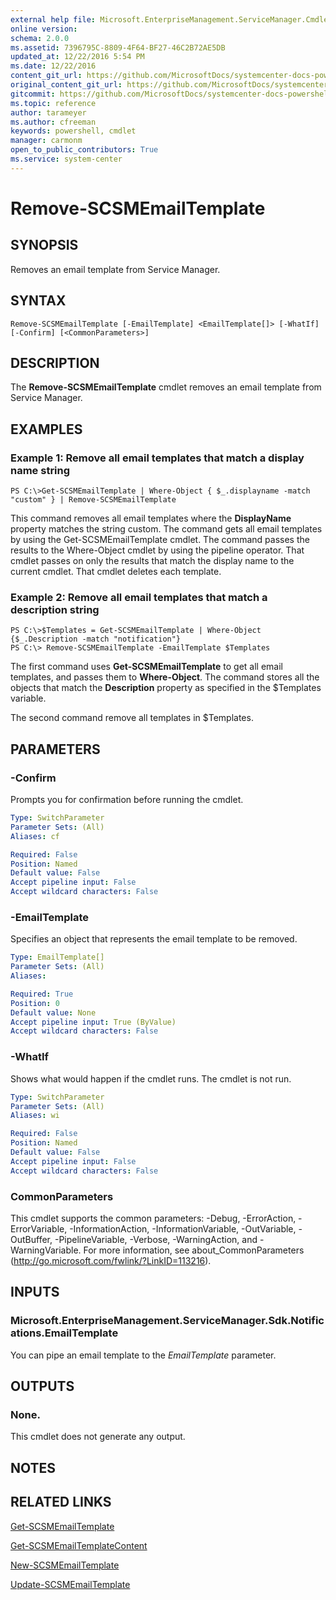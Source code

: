 ```yaml
---
external help file: Microsoft.EnterpriseManagement.ServiceManager.Cmdlets.dll-Help.xml
online version: 
schema: 2.0.0
ms.assetid: 7396795C-8809-4F64-BF27-46C2B72AE5DB
updated_at: 12/22/2016 5:54 PM
ms.date: 12/22/2016
content_git_url: https://github.com/MicrosoftDocs/systemcenter-docs-powershell/blob/master/systemcenter-cmdlets/SystemCenter2016/ServiceManager/vlatest/Remove-SCSMEmailTemplate.md
original_content_git_url: https://github.com/MicrosoftDocs/systemcenter-docs-powershell/blob/master/systemcenter-cmdlets/SystemCenter2016/ServiceManager/vlatest/Remove-SCSMEmailTemplate.md
gitcommit: https://github.com/MicrosoftDocs/systemcenter-docs-powershell/blob/17c3a51bd892aad46c731d9f381f0704b4815004/systemcenter-cmdlets/SystemCenter2016/ServiceManager/vlatest/Remove-SCSMEmailTemplate.md
ms.topic: reference
author: tarameyer
ms.author: cfreeman
keywords: powershell, cmdlet
manager: carmonm
open_to_public_contributors: True
ms.service: system-center
---
```


# Remove-SCSMEmailTemplate

## SYNOPSIS
Removes an email template from Service Manager.

## SYNTAX

```
Remove-SCSMEmailTemplate [-EmailTemplate] <EmailTemplate[]> [-WhatIf] [-Confirm] [<CommonParameters>]
```

## DESCRIPTION
The **Remove-SCSMEmailTemplate** cmdlet removes an email template from Service Manager.

## EXAMPLES

### Example 1: Remove all email templates that match a display name string
```
PS C:\>Get-SCSMEmailTemplate | Where-Object { $_.displayname -match "custom" } | Remove-SCSMEmailTemplate
```

This command removes all email templates where the **DisplayName** property matches the string custom.
The command gets all email templates by using the Get-SCSMEmailTemplate cmdlet.
The command passes the results to the Where-Object cmdlet by using the pipeline operator.
That cmdlet passes on only the results that match the display name to the current cmdlet.
That cmdlet deletes each template.

### Example 2: Remove all email templates that match a description string
```
PS C:\>$Templates = Get-SCSMEmailTemplate | Where-Object {$_.Description -match "notification"}
PS C:\> Remove-SCSMEmailTemplate -EmailTemplate $Templates
```

The first command uses **Get-SCSMEmailTemplate** to get all email templates, and passes them to **Where-Object**.
The command stores all the objects that match the **Description** property as specified in the $Templates variable.

The second command remove all templates in $Templates.

## PARAMETERS

### -Confirm
Prompts you for confirmation before running the cmdlet.

```yaml
Type: SwitchParameter
Parameter Sets: (All)
Aliases: cf

Required: False
Position: Named
Default value: False
Accept pipeline input: False
Accept wildcard characters: False
```

### -EmailTemplate
Specifies an object that represents the email template to be removed.

```yaml
Type: EmailTemplate[]
Parameter Sets: (All)
Aliases: 

Required: True
Position: 0
Default value: None
Accept pipeline input: True (ByValue)
Accept wildcard characters: False
```

### -WhatIf
Shows what would happen if the cmdlet runs.
The cmdlet is not run.

```yaml
Type: SwitchParameter
Parameter Sets: (All)
Aliases: wi

Required: False
Position: Named
Default value: False
Accept pipeline input: False
Accept wildcard characters: False
```

### CommonParameters
This cmdlet supports the common parameters: -Debug, -ErrorAction, -ErrorVariable, -InformationAction, -InformationVariable, -OutVariable, -OutBuffer, -PipelineVariable, -Verbose, -WarningAction, and -WarningVariable. For more information, see about_CommonParameters (http://go.microsoft.com/fwlink/?LinkID=113216).

## INPUTS

### Microsoft.EnterpriseManagement.ServiceManager.Sdk.Notifications.EmailTemplate
You can pipe an email template to the *EmailTemplate* parameter.

## OUTPUTS

### None.
This cmdlet does not generate any output.

## NOTES

## RELATED LINKS

[Get-SCSMEmailTemplate](xref:SystemCenter2016/ServiceManager/vlatest/Get-SCSMEmailTemplate.md)

[Get-SCSMEmailTemplateContent](xref:SystemCenter2016/ServiceManager/vlatest/Get-SCSMEmailTemplateContent.md)

[New-SCSMEmailTemplate](xref:SystemCenter2016/ServiceManager/vlatest/New-SCSMEmailTemplate.md)

[Update-SCSMEmailTemplate](xref:SystemCenter2016/ServiceManager/vlatest/Update-SCSMEmailTemplate.md)

